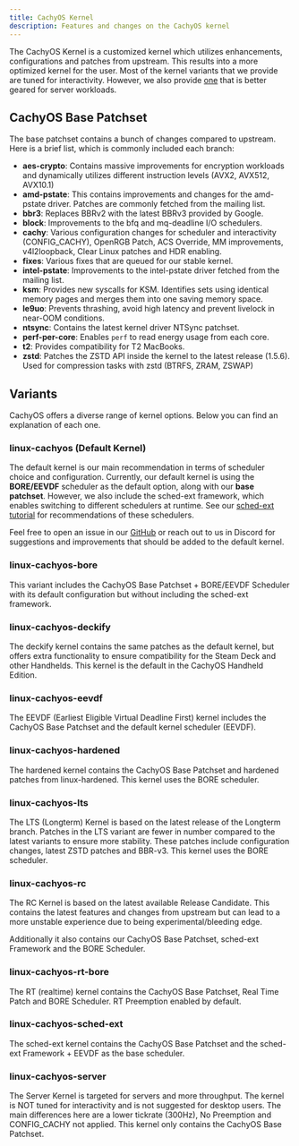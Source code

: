 ```yaml
---
title: CachyOS Kernel
description: Features and changes on the CachyOS kernel
---
```


The CachyOS Kernel is a customized kernel which utilizes enhancements, configurations and patches from upstream.
This results into a more optimized kernel for the user. Most of the kernel variants that we provide are tuned for interactivity.
However, we also provide [one](#linux-cachyos-server) that is better geared for server workloads.


## CachyOS Base Patchset

The base patchset contains a bunch of changes compared to upstream. Here is a brief list, which is commonly included each branch:

- **aes-crypto**: Contains massive improvements for encryption workloads and dynamically utilizes different instruction levels (AVX2, AVX512, AVX10.1)
- **amd-pstate**: This contains improvements and changes for the amd-pstate driver. Patches are commonly fetched from the mailing list.
- **bbr3**: Replaces BBRv2 with the latest BBRv3 provided by Google.
- **block**: Improvements to the bfq and mq-deadline I/O schedulers.
- **cachy**: Various configuration changes for scheduler and interactivity (CONFIG_CACHY), OpenRGB Patch, ACS Override, MM improvements, v4l2loopback, Clear Linux patches and HDR enabling.
- **fixes**: Various fixes that are queued for our stable kernel.
- **intel-pstate**: Improvements to the intel-pstate driver fetched from the mailing list.
- **ksm**: Provides new syscalls for KSM. Identifies sets using identical memory pages and merges them into one saving memory space.
- **le9uo**: Prevents thrashing, avoid high latency and prevent livelock in near-OOM conditions.
- **ntsync**: Contains the latest kernel driver NTSync patchset.
- **perf-per-core**: Enables `perf` to read energy usage from each core.
- **t2**: Provides compatibility for T2 MacBooks.
- **zstd**: Patches the ZSTD API inside the kernel to the latest release (1.5.6). Used for compression tasks with zstd (BTRFS, ZRAM, ZSWAP)

## Variants

CachyOS offers a diverse range of kernel options. Below you can find an explanation of each one.

### linux-cachyos (Default Kernel)

The default kernel is our main recommendation in terms of scheduler choice and configuration. Currently, our default kernel
is using the **BORE/EEVDF** scheduler as the default option, along with our **base patchset**. However, we also include the sched-ext framework, which enables switching to different schedulers at runtime. See our [sched-ext tutorial](/kernel/sched-ext)
for recommendations of these schedulers.

Feel free to open an issue in our [GitHub](https://github.com/CachyOS/linux-cachyos) or reach out
to us in Discord for suggestions and improvements that should be added to the default kernel.

### linux-cachyos-bore

This variant includes the CachyOS Base Patchset + BORE/EEVDF Scheduler with its default configuration but without including the sched-ext framework.

### linux-cachyos-deckify

The deckify kernel contains the same patches as the default kernel, but offers extra functionality to ensure compatibility for the Steam
Deck and other Handhelds. This kernel is the default in the CachyOS Handheld Edition.

### linux-cachyos-eevdf

The EEVDF (Earliest Eligible Virtual Deadline First) kernel includes the CachyOS Base Patchset and the default kernel scheduler (EEVDF).

### linux-cachyos-hardened

The hardened kernel contains the CachyOS Base Patchset and hardened patches from linux-hardened. This kernel uses the BORE scheduler.

### linux-cachyos-lts

The LTS (Longterm) Kernel is based on the latest release of the Longterm branch. Patches in the LTS variant are fewer in number
compared to the latest variants to ensure more stability. These patches include configuration changes, latest ZSTD patches and BBR-v3.
This kernel uses the BORE scheduler.

### linux-cachyos-rc

The RC Kernel is based on the latest available Release Candidate. This contains the latest features and changes from upstream but can lead to a more unstable experience due to being experimental/bleeding edge.

Additionally it also contains our CachyOS Base Patchset, sched-ext Framework and the BORE Scheduler.

### linux-cachyos-rt-bore

The RT (realtime) kernel contains the CachyOS Base Patchset, Real Time Patch and BORE Scheduler. RT Preemption enabled by default.

### linux-cachyos-sched-ext

The sched-ext kernel contains the CachyOS Base Patchset and the sched-ext Framework + EEVDF as the base scheduler.

### linux-cachyos-server

The Server Kernel is targeted for servers and more throughput. The kernel is NOT tuned for interactivity and is not suggested for desktop users.
The main differences here are a lower tickrate (300Hz), No Preemption and CONFIG_CACHY not applied. This kernel only contains the CachyOS Base Patchset.
